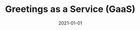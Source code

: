 ---
title: Greetings as a Service (GaaS)
projectLink: https://gaas.sznm.dev/
description: Make personalized greetings message for your folks.
date: "2021-01-01"
thumbnail: "/app_icons/greet-gaas.svg"
featured: true
appStoreLink:
playStoreLink:
stacks:
  - nextjs
  - chakra-ui
---